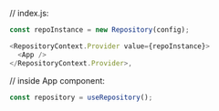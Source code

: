// index.js:

```js
const repoInstance = new Repository(config);

<RepositoryContext.Provider value={repoInstance}>
  <App />
</RepositoryContext.Provider>,
```

// inside App component:

```typescript
const repository = useRepository();
```
